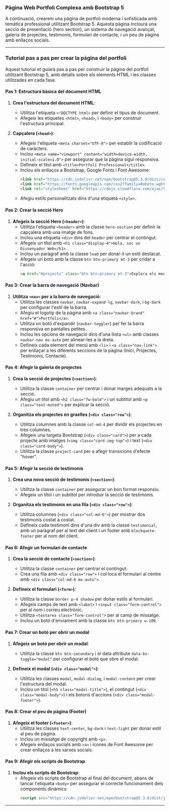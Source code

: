### Pàgina Web Portfoli Complexa amb Bootstrap 5

A continuació, crearem una pàgina de portfoli moderna i sofisticada amb temàtica professional utilitzant Bootstrap 5. Aquesta pàgina inclourà una secció de presentació (hero section), un sistema de navegació avançat, galeria de projectes, testimonis, formulari de contacte, i un peu de pàgina amb enllaços socials.

---

### Tutorial pas a pas per crear la pàgina del portfoli

Aquest tutorial et guiarà pas a pas per construir la pàgina del portfoli utilitzant Bootstrap 5, amb detalls sobre els elements HTML i les classes utilitzades en cada fase.

#### **Pas 1: Estructura bàsica del document HTML**
1. **Crea l'estructura del document HTML**:
   - Utilitza l'etiqueta `<!DOCTYPE html>` per definir el tipus de document.
   - Afegeix les etiquetes `<html>`, `<head>`, i `<body>` per construir l'estructura principal.

2. **Capçalera (`<head>`)**:
   - Afegeix l'etiqueta `<meta charset="UTF-8">` per establir la codificació de caràcters.
   - Inclou `<meta name="viewport" content="width=device-width, initial-scale=1.0">` per assegurar que la pàgina sigui responsiva.
   - Defineix el títol amb `<title>Portfoli Professional</title>`.
   - Inclou els enllaços a Bootstrap, Google Fonts i Font Awesome:
     ```html
     <link href="https://cdn.jsdelivr.net/npm/bootstrap@5.3.0/dist/css/bootstrap.min.css" rel="stylesheet">
     <link href="https://fonts.googleapis.com/css2?family=Roboto:wght@400;700&display=swap" rel="stylesheet">
     <link rel="stylesheet" href="https://cdnjs.cloudflare.com/ajax/libs/font-awesome/6.0.0-beta3/css/all.min.css">
     ```
   - Afegiu estils personalitzats dins d'una etiqueta `<style>`.

#### **Pas 2: Crear la secció Hero**
1. **Afegeix la secció Hero (`<header>`)**:
   - Utilitza l'etiqueta `<header>` amb la classe `hero-section` per definir la capçalera amb una imatge de fons.
   - Inclou una etiqueta `<div>` dins del `header` per centrar el contingut.
   - Afegeix un títol amb `<h1 class="display-4">Hola, soc un Dissenyador Web</h1>`.
   - Inclou un paràgraf amb la classe `lead` per donar-li un estil destacat.
   - Afegeix un botó amb la classe `btn btn-primary mt-3` per cridar a l'acció:
     ```html
     <a href="#projects" class="btn btn-primary mt-3">Explora els meus projectes</a>
     ```

#### **Pas 3: Crear la barra de navegació (Navbar)**
1. **Utilitza `<nav>` per a la barra de navegació**:
   - Utilitza les classes `navbar`, `navbar-expand-lg`, `navbar-dark`, i `bg-dark` per configurar l'estil de la barra.
   - Afegiu el logotip de la pàgina amb `<a class="navbar-brand" href="#">Portfoli</a>`.
   - Utilitza un botó d'expandir (`navbar-toggler`) per fer la barra responsiva en pantalles petites.
   - Inclou les opcions de navegació dins d'una llista `<ul>` amb classes `navbar-nav ms-auto` per alinear-les a la dreta.
   - Defineix cada element del menú amb `<li>` i `<a class="nav-link">` per enllaçar a les diferents seccions de la pàgina (Inici, Projectes, Testimonis, Contacte).

#### **Pas 4: Afegir la galeria de projectes**
1. **Crea la secció de projectes (`<section>`)**:
   - Utilitza la classe `container` per centrar i donar marges adequats a la secció.
   - Afegiu un títol amb `<h2 class="fw-bold">` i un subtítol amb `<p class="text-muted">` per explicar la secció.

2. **Organitza els projectes en graelles (`<div class="row">`)**:
   - Utilitza columnes amb la classe `col-md-4` per dividir els projectes en tres columnes.
   - Afegeix una targeta Bootstrap (`<div class="card">`) per a cada projecte amb imatges (`<img class="card-img-top">`) i text (`<div class="card-body">`).
   - Utilitza la classe `project-card` per a afegir transicions d'efecte "hover".

#### **Pas 5: Afegir la secció de testimonis**
1. **Crea una nova secció de testimonis (`<section>`)**:
   - Utilitza la classe `container` per assegurar un bon format responsiu.
   - Afegeix un títol i un subtítol per introduir la secció de testimonis.

2. **Organitza els testimonis en una fila (`<div class="row">`)**:
   - Utilitza columnes (`<div class="col-md-6">`) per mostrar dos testimonis costat a costat.
   - Defineix cada testimoni dins d'una div amb la classe `testimonial`, amb un paràgraf per al text del client i un footer amb `blockquote-footer` per al nom del client.

#### **Pas 6: Afegir un formulari de contacte**
1. **Crea la secció de contacte (`<section>`)**:
   - Utilitza la classe `container` per centrar el contingut.
   - Crea una fila amb `<div class="row">` i col·loca el formulari al centre amb `<div class="col-md-6 mx-auto">`.

2. **Defineix el formulari (`<form>`)**:
   - Utilitza la classe `border p-4 shadow` per donar estils al formulari.
   - Afegeix camps de text amb `<label>` i `<input class="form-control">` per al nom i correu electrònic.
   - Utilitza `<textarea class="form-control">` per al camp de missatge.
   - Inclou un botó d'enviament amb la classe `btn btn-primary w-100`.

#### **Pas 7: Crear un botó per obrir un modal**
1. **Afegeix un botó per obrir un modal**:
   - Utilitza la classe `btn btn-secondary` i el data attribute `data-bs-toggle="modal"` per configurar el botó que obre el modal.

2. **Defineix el modal (`<div class="modal">`)**:
   - Utilitza les classes `modal`, `modal-dialog`, i `modal-content` per crear l'estructura del modal.
   - Inclou un títol (`<h5 class="modal-title">`), el contingut (`<div class="modal-body">`) i els botons d'accions (`<div class="modal-footer">`).

#### **Pas 8: Crear el peu de pàgina (Footer)**
1. **Afegeix el footer (`<footer>`)**:
   - Utilitza les classes `text-center`, `bg-dark` i `text-light` per donar estil al peu de pàgina.
   - Inclou un missatge de copyright amb `<p>`.
   - Afegeix enllaços socials amb `<a>` i icones de Font Awesome per crear enllaços a les xarxes socials.

#### **Pas 9: Afegir els scripts de Bootstrap**
1. **Inclou els scripts de Bootstrap**:
   - Afegeix els scripts de Bootstrap al final del document, abans de tancar l'etiqueta `<body>` per assegurar el correcte funcionament dels components dinàmics:
     ```html
     <script src="https://cdn.jsdelivr.net/npm/bootstrap@5.3.0/dist/js/bootstrap.bundle.min.js"></script>
     ```

---
